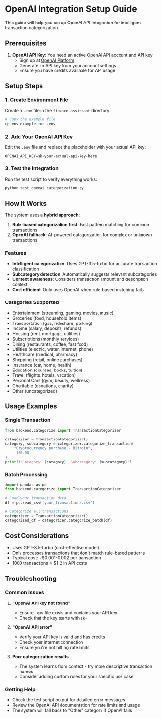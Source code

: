 # OpenAI Integration Setup Guide

This guide will help you set up OpenAI API integration for intelligent transaction categorization.

## Prerequisites

1. **OpenAI API Key**: You need an active OpenAI API account and API key
   - Sign up at [OpenAI Platform](https://platform.openai.com/)
   - Generate an API key from your account settings
   - Ensure you have credits available for API usage

## Setup Steps

### 1. Create Environment File

Create a `.env` file in the `finance-assistant` directory:

```bash
# Copy the example file
cp env_example.txt .env
```

### 2. Add Your OpenAI API Key

Edit the `.env` file and replace the placeholder with your actual API key:

```env
OPENAI_API_KEY=sk-your-actual-api-key-here
```

### 3. Test the Integration

Run the test script to verify everything works:

```bash
python test_openai_categorization.py
```

## How It Works

The system uses a **hybrid approach**:

1. **Rule-based categorization first**: Fast pattern matching for common transactions
2. **OpenAI fallback**: AI-powered categorization for complex or unknown transactions

### Features

- **Intelligent categorization**: Uses GPT-3.5-turbo for accurate transaction classification
- **Subcategory detection**: Automatically suggests relevant subcategories
- **Context awareness**: Considers transaction amount and description context
- **Cost efficient**: Only uses OpenAI when rule-based matching fails

### Categories Supported

- Entertainment (streaming, gaming, movies, music)
- Groceries (food, household items)
- Transportation (gas, rideshare, parking)
- Income (salary, deposits, refunds)
- Housing (rent, mortgage, utilities)
- Subscriptions (monthly services)
- Dining (restaurants, coffee, fast food)
- Utilities (electric, water, internet, phone)
- Healthcare (medical, pharmacy)
- Shopping (retail, online purchases)
- Insurance (car, home, health)
- Education (courses, books, tuition)
- Travel (flights, hotels, vacation)
- Personal Care (gym, beauty, wellness)
- Charitable (donations, charity)
- Other (uncategorized)

## Usage Examples

### Single Transaction
```python
from backend.categorize import TransactionCategorizer

categorizer = TransactionCategorizer()
category, subcategory = categorizer.categorize_transaction(
    "Cryptocurrency purchase - Bitcoin", 
    -150.00
)
print(f"Category: {category}, Subcategory: {subcategory}")
```

### Batch Processing
```python
import pandas as pd
from backend.categorize import TransactionCategorizer

# Load your transaction data
df = pd.read_csv('your_transactions.csv')

# Categorize all transactions
categorizer = TransactionCategorizer()
categorized_df = categorizer.categorize_batch(df)
```

## Cost Considerations

- Uses GPT-3.5-turbo (cost-effective model)
- Only processes transactions that don't match rule-based patterns
- Typical cost: ~$0.001-0.002 per transaction
- 1000 transactions ≈ $1-2 in API costs

## Troubleshooting

### Common Issues

1. **"OpenAI API key not found"**
   - Ensure `.env` file exists and contains your API key
   - Check that the key starts with `sk-`

2. **"OpenAI API error"**
   - Verify your API key is valid and has credits
   - Check your internet connection
   - Ensure you're not hitting rate limits

3. **Poor categorization results**
   - The system learns from context - try more descriptive transaction names
   - Consider adding custom rules for your specific use case

### Getting Help

- Check the test script output for detailed error messages
- Review the OpenAI API documentation for rate limits and usage
- The system will fall back to "Other" category if OpenAI fails
